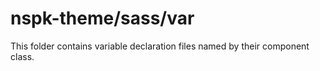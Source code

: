 # nspk-theme/sass/var

This folder contains variable declaration files named by their component class.
